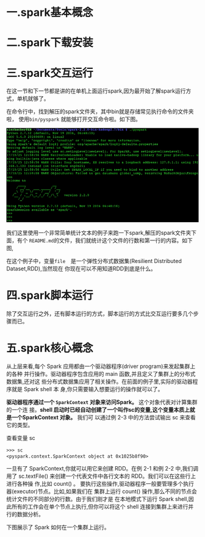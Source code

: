 # 一.spark基本概念

# 二.spark下载安装

# 三.spark交互运行
在这一节和下一节都是讲的在单机上面运行spark,因为最开始了解spark运行方式，单机就够了。

在命令行中，找到解压的spark文件夹，其中bin就是存储常见执行命令的文件夹啦，
使用`bin/pyspark` 就能够打开交互命令啦。如下图。

![](https://github.com/XierHacker/SparkTutorial/blob/master/cache/1.Basic/1.jpg)

我们这里使用一个非常简单统计文本的例子来跑一下spark,解压的spark文件夹下面，有个
`README.md`的文件，我们就统计这个文件的行数和第一行的内容。如下图,


在这个例子中，变量`file`　是一个弹性分布式数据集(Resilient Distributed Dataset,RDD),当然现在
你现在可以不用知道RDD到底是什么。

# 四.spark脚本运行
除了交互运行之外，还有脚本运行的方式，脚本运行的方式比交互运行要多几个步骤而已。

# 五.spark核心概念
从上层来看,每个 Spark 应用都由一个驱动器程序(driver program)来发起集群上的各种
并行操作。驱动器程序包含应用的 main 函数,并且定义了集群上的分布式数据集,还对这
些分布式数据集应用了相关操作。在前面的例子里,实际的驱动器程序就是 Spark shell 本
身,你只需要输入想要运行的操作就可以了。

**驱动器程序通过一个 `SparkContext` 对象来访问Spark。** 这个对象代表对计算集群的一个连
接。**shell 启动时已经自动创建了一个叫作sc的变量,这个变量本质上就是一个SparkContext 对象。** 我们可
以通过例 2-3 中的方法尝试输出 sc 来查看它的类型。

查看变量 sc
```
>>> sc
<pyspark.context.SparkContext object at 0x1025b8f90>
```

一旦有了 SparkContext,你就可以用它来创建 RDD。在例 2-1 和例 2-2 中,我们调用了
sc.textFile() 来创建一个代表文件中各行文本的 RDD。我们可以在这些行上进行各种操
作,比如 count() 。
要执行这些操作,驱动器程序一般要管理多个执行器(executor)节点。比如,如果我们在
集群上运行 count() 操作,那么不同的节点会统计文件的不同部分的行数。由于我们刚才是
在本地模式下运行 Spark shell,因此所有的工作会在单个节点上执行,但你可以将这个 shell
连接到集群上来进行并行的数据分析。

下图展示了 Spark 如何在一个集群上运行。

